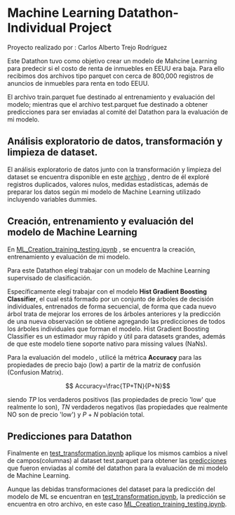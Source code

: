 # Machine Learning Datathon-Individual Project
Proyecto realizado por : Carlos Alberto Trejo Rodríguez 

Este Datathon tuvo como objetivo crear un modelo de Mahcine Learning para predecir si el costo de renta de inmuebles en EEUU era baja.
Para ello recibimos dos archivos tipo parquet con cerca de 800,000 registros de anuncios de inmuebles para renta en todo EEUU. 

El archivo train.parquet fue destinado al entrenamiento y evaluación del modelo; mientras que el archivo test.parquet fue destinado a obtener predicciones para ser enviadas al comité del Datathon para la evaluación de mi modelo. 

## Análisis exploratorio de datos, transformación y limpieza de dataset.
El análisis exploratorio de datos junto con la transformación y limpieza del dataset se encuentra disponible en este [archivo](https://github.com/CharlyTrejo/Datathon-IndividualProject/blob/main/EDA_Transformation_Cleaning.ipynb) , dentro de él exploré registros duplicados, valores nulos, medidas estadísticas, además de preparar los datos según mi modelo de Machine Learning utilizado incluyendo variables dummies. 

## Creación, entrenamiento y evaluación del modelo de Machine Learning
En [ML_Creation_training_testing.ipynb](https://github.com/CharlyTrejo/Datathon-IndividualProject/blob/main/ML_Creation_training_testing.ipynb) , se encuentra la creación, entrenamiento y evaluación de mi modelo. 

Para este Datathon elegí trabajar con un modelo de Machine Learning supervisado de clasificación. 

Específicamente elegí trabajar con el modelo **Hist Gradient Boosting Classifier**, el cual está formado por un conjunto de árboles de decisión individuales, entrenados de forma secuencial, de forma que cada nuevo árbol trata de mejorar los errores de los árboles anteriores y la predicción de una nueva observación se obtiene agregando las predicciones de todos los árboles individuales que forman el modelo. 
Hist Gradient Boosting Classifier es un estimador muy rápido y útil para datasets grandes, además de que este modelo tiene soporte nativo para missing values (NaNs). 



Para la evaluación del modelo , utilicé la métrica **Accuracy** para las propiedades de precio bajo (low) a partir de la matriz de confusión (Confusion Matrix).

$$ Accuracy=\frac{TP+TN}{P+N}$$

siendo $TP$ los verdaderos positivos (las propiedades de precio 'low' que realmente lo son), $TN$ verdaderos negativos (las propiedades que realmente NO son de precio 'low') y $P+N$ población total.

## Predicciones para Datathon
Finalmente en [test_transformation.ipynb](https://github.com/CharlyTrejo/Datathon-IndividualProject/blob/main/test_transformation.ipynb) aplique los mismos cambios a nivel de campos(columnas) al dataset test.parquet para obtener las [predicciones](https://github.com/CharlyTrejo/Datathon-IndividualProject/blob/main/CharlyTrejo.csv) que fueron enviadas al comité del datathon para la evaluación de mi modelo de Machine Learning. 

Aunque las debidas transformaciones del dataset para la predicción del modelo de ML se encuentran en [test_transformation.ipynb](https://github.com/CharlyTrejo/Datathon-IndividualProject/blob/main/test_transformation.ipynb), la predicción se encuentra en otro archivo, en este caso [ML_Creation_training_testing.ipynb](https://github.com/CharlyTrejo/Datathon-IndividualProject/blob/main/ML_Creation_training_testing.ipynb).

